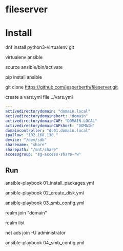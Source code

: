 # fileserver

# Install

dnf install python3-virtualenv git

virtualenv ansible

source ansible/bin/activate

pip install ansible

git clone https://github.com/jesperberth/fileserver.git

create a vars.yml file ../vars.yml

```yaml
---
activedirectorydomain: "domain.local"
activedirectorydomainshort: "domain"
activedirectorydomainCAP: "DOMAIN.LOCAL"
activedirectorydomainCAPshort: "DOMAIN"
domaincontroller: "dc01.domain.local"
ipallow: "192.168.130."
device: "/dev/sdb"
sharename: "share"
sharepath: "/mnt/share"
accessgroup: "sg-access-share-rw"
```
## Run

ansible-playbook 01_install_packages.yml

ansible-playbook 02_create_disk.yml

ansible-playbook 03_smb_config.yml

realm join "domain"

realm list

net ads join -U administrator

ansible-playbook 04_smb_config.yml